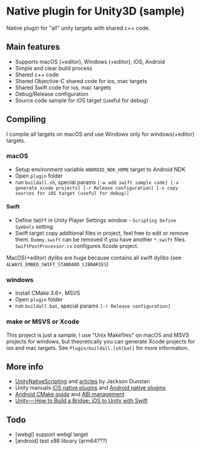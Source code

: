 # Native plugin for Unity3D (sample)

Native plugin for "all" unity targets with shared c++ code.

## Main features

- Supports macOS (+editor), Windows (+editor), iOS, Android
- Simple and clear build process
- Shared c++ code
- Shared Objective-C shared code for ios, mac targets
- Shared Swift code for ios, mac targets
- Debug/Release configuration
- Source code sample for iOS target (useful for debug)

## Compiling

I compile all targets on macOS and use Windows only for windows(+editor) targets. 

### macOS

- Setup environment variable `ANDROID_NDK_HOME` target to Android NDK
- Open `plugin` folder
- run `buildall.sh`, special params `[-w add swift sample code] [-x generate xcode projects] [-r Release configuration] [-s copy sources for iOS target (useful for debug)]`

#### Swift

- Define `SWIFT` in Unity Player Settings window - `Scripting Define Symbols` setting
- Swift target copy additional files in project, feel free to edit or remove them. `Dummy.swift` can be removed if you have another `*.swift` files. `SwiftPostProcessor.cs` configures Xcode project.

MacOS(+editor) dylibs are huge because contains all swift dylibs (see `ALWAYS_EMBED_SWIFT_STANDARD_LIBRARIES`)

### windows

- Install CMake 3.6+, MSVS
- Open `plugin` folder
- run `buildall.bat`, special params `[-r Release configuration]`

### make or MSVS or Xcode

This project is just a sample, I use "Unix Makefiles" on macOS and MSVS projects for windows, but theoretically you can generate Xcode projects for ios and mac targets. See `Plugin/buildall.[sh|bat]` for more information.

## More info

- [UnityNativeScripting](https://github.com/jacksondunstan/UnityNativeScripting) and [articles](https://jacksondunstan.com/articles/3938) by Jackson Dunstan
- Unity manuals [iOS native plugins](https://docs.unity3d.com/Manual/PluginsForIOS.html) and [Android native plugins](https://docs.unity3d.com/Manual/AndroidNativePlugins.html)
- [Android CMake guide](https://developer.android.com/ndk/guides/cmake) and [ABI management](https://developer.android.com/ndk/guides/abis)
- [Unity — How to Build a Bridge: iOS to Unity with Swift](https://medium.com/@SoCohesive/unity-how-to-build-a-bridge-ios-to-unity-with-swift-f23653f6261)

## Todo

- [webgl] support webgl target
- [android] test x86 library (arm64???)
